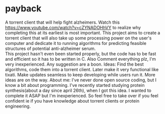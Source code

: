 # payback
A torrent client that will help fight alzheimers. Watch this https://www.youtube.com/watch?v=cZYNADOHhVY to realize why completing this at its earliest is most important.
This project aims to create a torrent client that will also take up some processing power on the user's computer and dedicate it to running algorithms for predicting feasible structures of potential anti-alzheimer serum.  
 This project hasn't even been started properly, but the code has to be fast and efficient so it has to be written in C. Also Comment everything plz, I'm very inexperienced. Any suggestion are a boon. 
Ideas: Find the best algorithms, code them into a torrent client. Later make it very functional like tixati. Make updates seamless to keep developing while users run it. More ideas are on the way.
About me: I've never done open source coding, but I know a bit about programming. I've recently started studying protein synthesis(about a day since april 26th), when I got this idea. I wanted to complete it ASAP but I'm inexperienced. So feel free to take over if you feel confident ie if you have knowledge about torrent clients or protein engineering.
